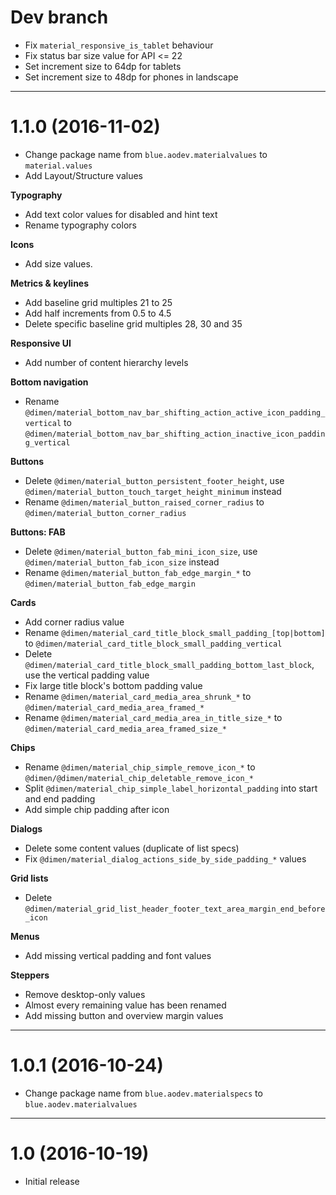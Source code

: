 
# Dev branch

- Fix `material_responsive_is_tablet` behaviour
- Fix status bar size value for API <= 22
- Set increment size to 64dp for tablets
- Set increment size to 48dp for phones in landscape


----

# 1.1.0 (2016-11-02)

- Change package name from `blue.aodev.materialvalues` to `material.values`
- Add Layout/Structure values

**Typography**

- Add text color values for disabled and hint text
- Rename typography colors

**Icons**

- Add size values.

**Metrics & keylines**

- Add baseline grid multiples 21 to 25
- Add half increments from 0.5 to 4.5
- Delete specific baseline grid multiples 28, 30 and 35

**Responsive UI**

- Add number of content hierarchy levels


**Bottom navigation**

- Rename `@dimen/material_bottom_nav_bar_shifting_action_active_icon_padding_vertical` to `@dimen/material_bottom_nav_bar_shifting_action_inactive_icon_padding_vertical`

**Buttons**

- Delete `@dimen/material_button_persistent_footer_height`, use `@dimen/material_button_touch_target_height_minimum` instead
- Rename `@dimen/material_button_raised_corner_radius` to `@dimen/material_button_corner_radius`

**Buttons: FAB**

- Delete `@dimen/material_button_fab_mini_icon_size`, use `@dimen/material_button_fab_icon_size` instead
- Rename `@dimen/material_button_fab_edge_margin_*` to `@dimen/material_button_fab_edge_margin`

**Cards**

- Add corner radius value
- Rename `@dimen/material_card_title_block_small_padding_[top|bottom]` to `@dimen/material_card_title_block_small_padding_vertical`
- Delete `@dimen/material_card_title_block_small_padding_bottom_last_block`, use the vertical padding value
- Fix large title block's bottom padding value
- Rename `@dimen/material_card_media_area_shrunk_*` to `@dimen/material_card_media_area_framed_*`
- Rename `@dimen/material_card_media_area_in_title_size_*` to `@dimen/material_card_media_area_framed_size_*`

**Chips**

- Rename `@dimen/material_chip_simple_remove_icon_*` to `@dimen/@dimen/material_chip_deletable_remove_icon_*`
- Split `@dimen/material_chip_simple_label_horizontal_padding` into start and end padding
- Add simple chip padding after icon

**Dialogs**

- Delete some content values (duplicate of list specs)
- Fix `@dimen/material_dialog_actions_side_by_side_padding_*` values

**Grid lists**

- Delete `@dimen/material_grid_list_header_footer_text_area_margin_end_before_icon`

**Menus**

- Add missing vertical padding and font values

**Steppers**

- Remove desktop-only values
- Almost every remaining value has been renamed
- Add missing button and overview margin values


----

# 1.0.1 (2016-10-24)

- Change package name from `blue.aodev.materialspecs` to `blue.aodev.materialvalues`


----

# 1.0 (2016-10-19)

- Initial release

